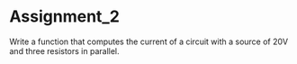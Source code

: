 # Assignment_2
Write a function that computes the current of a circuit with a source of 20V and three resistors in parallel.
